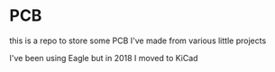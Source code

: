 # PCB

this is a repo to store some PCB I've made from various little projects

I've been using Eagle but in 2018 I moved to KiCad
